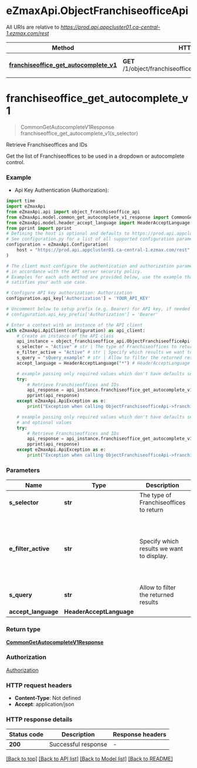 # eZmaxApi.ObjectFranchiseofficeApi

All URIs are relative to *https://prod.api.appcluster01.ca-central-1.ezmax.com/rest*

Method | HTTP request | Description
------------- | ------------- | -------------
[**franchiseoffice_get_autocomplete_v1**](ObjectFranchiseofficeApi.md#franchiseoffice_get_autocomplete_v1) | **GET** /1/object/franchiseoffice/getAutocomplete/{sSelector} | Retrieve Franchiseoffices and IDs


# **franchiseoffice_get_autocomplete_v1**
> CommonGetAutocompleteV1Response franchiseoffice_get_autocomplete_v1(s_selector)

Retrieve Franchiseoffices and IDs

Get the list of Franchiseoffices to be used in a dropdown or autocomplete control.

### Example

* Api Key Authentication (Authorization):

```python
import time
import eZmaxApi
from eZmaxApi.api import object_franchiseoffice_api
from eZmaxApi.model.common_get_autocomplete_v1_response import CommonGetAutocompleteV1Response
from eZmaxApi.model.header_accept_language import HeaderAcceptLanguage
from pprint import pprint
# Defining the host is optional and defaults to https://prod.api.appcluster01.ca-central-1.ezmax.com/rest
# See configuration.py for a list of all supported configuration parameters.
configuration = eZmaxApi.Configuration(
    host = "https://prod.api.appcluster01.ca-central-1.ezmax.com/rest"
)

# The client must configure the authentication and authorization parameters
# in accordance with the API server security policy.
# Examples for each auth method are provided below, use the example that
# satisfies your auth use case.

# Configure API key authorization: Authorization
configuration.api_key['Authorization'] = 'YOUR_API_KEY'

# Uncomment below to setup prefix (e.g. Bearer) for API key, if needed
# configuration.api_key_prefix['Authorization'] = 'Bearer'

# Enter a context with an instance of the API client
with eZmaxApi.ApiClient(configuration) as api_client:
    # Create an instance of the API class
    api_instance = object_franchiseoffice_api.ObjectFranchiseofficeApi(api_client)
    s_selector = "Active" # str | The type of Franchiseoffices to return
    e_filter_active = "Active" # str | Specify which results we want to display. (optional) if omitted the server will use the default value of "Active"
    s_query = "sQuery_example" # str | Allow to filter the returned results (optional)
    accept_language = HeaderAcceptLanguage("*") # HeaderAcceptLanguage |  (optional)

    # example passing only required values which don't have defaults set
    try:
        # Retrieve Franchiseoffices and IDs
        api_response = api_instance.franchiseoffice_get_autocomplete_v1(s_selector)
        pprint(api_response)
    except eZmaxApi.ApiException as e:
        print("Exception when calling ObjectFranchiseofficeApi->franchiseoffice_get_autocomplete_v1: %s\n" % e)

    # example passing only required values which don't have defaults set
    # and optional values
    try:
        # Retrieve Franchiseoffices and IDs
        api_response = api_instance.franchiseoffice_get_autocomplete_v1(s_selector, e_filter_active=e_filter_active, s_query=s_query, accept_language=accept_language)
        pprint(api_response)
    except eZmaxApi.ApiException as e:
        print("Exception when calling ObjectFranchiseofficeApi->franchiseoffice_get_autocomplete_v1: %s\n" % e)
```


### Parameters

Name | Type | Description  | Notes
------------- | ------------- | ------------- | -------------
 **s_selector** | **str**| The type of Franchiseoffices to return |
 **e_filter_active** | **str**| Specify which results we want to display. | [optional] if omitted the server will use the default value of "Active"
 **s_query** | **str**| Allow to filter the returned results | [optional]
 **accept_language** | **HeaderAcceptLanguage**|  | [optional]

### Return type

[**CommonGetAutocompleteV1Response**](CommonGetAutocompleteV1Response.md)

### Authorization

[Authorization](../README.md#Authorization)

### HTTP request headers

 - **Content-Type**: Not defined
 - **Accept**: application/json


### HTTP response details

| Status code | Description | Response headers |
|-------------|-------------|------------------|
**200** | Successful response |  -  |

[[Back to top]](#) [[Back to API list]](../README.md#documentation-for-api-endpoints) [[Back to Model list]](../README.md#documentation-for-models) [[Back to README]](../README.md)


